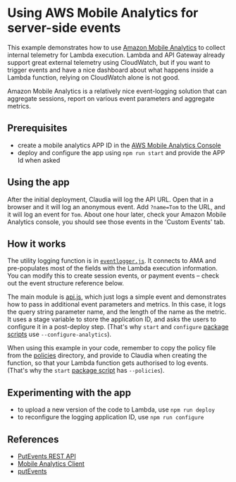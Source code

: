 # Using AWS Mobile Analytics for server-side events

This example demonstrates how to use [Amazon Mobile Analytics](https://console.aws.amazon.com/mobileanalytics) to collect internal telemetry for Lambda execution. Lambda
and API Gateway already support great external telemetry using CloudWatch, but if you want to trigger events and have a nice dashboard about what happens inside a Lambda function, relying on CloudWatch alone is not good.

Amazon Mobile Analytics is a relatively nice event-logging solution that can aggregate sessions, report on various event parameters and aggregate metrics. 

## Prerequisites

* create a mobile analytics APP ID in the [AWS Mobile Analytics Console](https://console.aws.amazon.com/mobileanalytics)
* deploy and configure the app using `npm run start` and provide the APP Id when asked

## Using the app

After the initial deployment, Claudia will log the API URL. Open that in a browser and it will log an anonymous event. Add `?name=Tom` to the URL, and it will log an event for `Tom`. About one hour later, check your Amazon Mobile Analytics console, you should see those events in the 'Custom Events' tab.

## How it works

The utility logging function is in [`eventlogger.js`](eventlogger.js). It connects to AMA and pre-populates most of the fields with the Lambda execution information. You can modify this to create session events, or payment events &ndash; check out the event structure reference below.

The main module is [api.js](api.js), which just logs a simple event and demonstrates how to pass in additional event parameters and metrics. In this case, it logs the query string parameter name, and the length of the name as the metric. It uses a stage variable to store the application ID, and asks the users to configure it in a post-deploy step. (That's why `start` and `configure` [package scripts](package.json) use `--configure-analytics`). 

When using this example in your code, remember to copy the policy file from the [policies](policies) directory, and provide to Claudia when creating the function, so that your Lambda function gets authorised to log events. (That's why the `start` [package script](package.json) has `--policies`).

## Experimenting with the app

* to upload a new version of the code to Lambda, use `npm run deploy`
* to reconfigure the logging application ID, use `npm run configure`

## References

* [PutEvents REST API](http://docs.aws.amazon.com/mobileanalytics/latest/ug/PutEvents.html)
* [Mobile Analytics Client](https://github.com/aws/aws-sdk-mobile-analytics-js/blob/master/lib/MobileAnalyticsClient.js)
* [putEvents](http://docs.aws.amazon.com/AWSJavaScriptSDK/latest/AWS/MobileAnalytics.html#putEvents-property)
